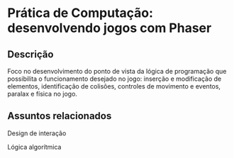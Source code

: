 # Prática de Computação: desenvolvendo jogos com Phaser

## Descrição

Foco no desenvolvimento do ponto de vista da lógica de programação que possibilita o funcionamento desejado no jogo: inserção e modificação de elementos, identificação de colisões, controles de movimento e eventos, paralax e física no jogo.

## Assuntos relacionados

Design de interação

Lógica algorítmica

